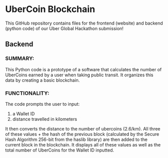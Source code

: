 # UberCoin Blockchain
This GitHub repository contains files for the frontend (website) and backend (python code) of our Uber Global Hackathon submission!

## Backend
### SUMMARY:
This Python code is a prototype of a software that calculates the number of UberCoins earned by a user when taking public transit. It organizes this data by creating a basic blockchain. 

### FUNCTIONALITY: 
The code prompts the user to input:
1. a Wallet ID
2. distance travelled in kilometers

It then converts the distance to the number of ubercoins (2.6/km). 
All three of these values + the hash of the previous block (calculated by the Secure Hash Algorithm 256-bit from the haslib library) are then added to the current block in the blockchain. It displays all of these values as well as the total number of UberCoins for the Wallet ID inputted. 
